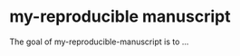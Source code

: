 # my-reproducible manuscript

<!-- badges: start -->
<!-- badges: end -->

The goal of my-reproducible-manuscript is to ...


